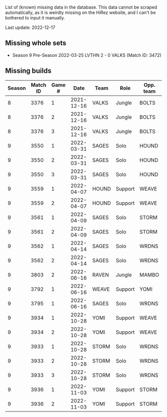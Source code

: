 List of (known) missing data in the database. This data cannot be scraped
automatically, as it is weirdly missing on the HiRez website, and I can't be
bothered to input it manually.

Last update: 2022-12-17

## Missing whole sets

- Season 9 Pre-Season 2022-03-25 LVTHN 2 - 0 VALKS (Match ID: 3472)

## Missing builds

Season | Match ID | Game # | Date | Team | Role | Opp. team
--- | --- | --- | --- | --- | --- | ---
8 | 3376 | 1 | 2021-12-16 | VALKS | Jungle | BOLTS
8 | 3376 | 2 | 2021-12-16 | VALKS | Jungle | BOLTS
8 | 3376 | 3 | 2021-12-16 | VALKS | Jungle | BOLTS 
9 | 3550 | 1 | 2022-03-31 | SAGES | Solo | HOUND
9 | 3550 | 2 | 2022-03-31 | SAGES | Solo | HOUND
9 | 3550 | 3 | 2022-03-31 | SAGES | Solo | HOUND
9 | 3559 | 1 | 2022-04-07 | HOUND | Support | WEAVE 
9 | 3559 | 2 | 2022-04-07 | HOUND | Support | WEAVE 
9 | 3561 | 1 | 2022-04-09 | SAGES | Solo | STORM
9 | 3561 | 2 | 2022-04-09 | SAGES | Solo | STORM
9 | 3562 | 1 | 2022-04-14 | SAGES | Solo | WRDNS
9 | 3562 | 2 | 2022-04-14 | SAGES | Solo | WRDNS
9 | 3803 | 2 | 2022-06-16 | RAVEN | Jungle | MAMBO
9 | 3792 | 1 | 2022-06-16 | WEAVE | Support | YOMI
9 | 3795 | 1 | 2022-06-16 | SAGES | Solo | WRDNS
9 | 3934 | 1 | 2022-10-28 | YOMI | Support | WEAVE
9 | 3934 | 2 | 2022-10-28 | YOMI | Support | WEAVE
9 | 3933 | 1 | 2022-10-28 | STORM | Solo | WRDNS
9 | 3933 | 2 | 2022-10-28 | STORM | Solo | WRDNS
9 | 3933 | 3 | 2022-10-28 | STORM | Solo | WRDNS
9 | 3936 | 1 | 2022-11-03 | YOMI | Support | STORM
9 | 3936 | 2 | 2022-11-03 | YOMI | Support | STORM

